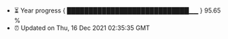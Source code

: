 - ⏳ Year progress { ████████████████████████████▁▁ } 95.65 %
- ⏰ Updated on Thu, 16 Dec 2021 02:35:35 GMT

